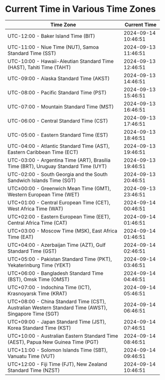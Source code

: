 # Current Time in Various Time Zones

| Time Zone | Current Time |
|-----------|--------------|
| UTC-12:00 - Baker Island Time (BIT) | 2024-09-14 10:46:51 |
| UTC-11:00 - Niue Time (NUT), Samoa Standard Time (SST) | 2024-09-13 11:46:51 |
| UTC-10:00 - Hawaii-Aleutian Standard Time (HAST), Tahiti Time (TAHT) | 2024-09-13 12:46:51 |
| UTC-09:00 - Alaska Standard Time (AKST) | 2024-09-13 14:46:51 |
| UTC-08:00 - Pacific Standard Time (PST) | 2024-09-13 15:46:51 |
| UTC-07:00 - Mountain Standard Time (MST) | 2024-09-13 16:46:51 |
| UTC-06:00 - Central Standard Time (CST) | 2024-09-13 17:46:51 |
| UTC-05:00 - Eastern Standard Time (EST) | 2024-09-13 18:46:51 |
| UTC-04:00 - Atlantic Standard Time (AST), Eastern Caribbean Time (ECT) | 2024-09-13 19:46:51 |
| UTC-03:00 - Argentina Time (ART), Brasília Time (BRT), Uruguay Standard Time (UYT) | 2024-09-13 19:46:51 |
| UTC-02:00 - South Georgia and the South Sandwich Islands Time (SGT) | 2024-09-13 20:46:51 |
| UTC±00:00 - Greenwich Mean Time (GMT), Western European Time (WET) | 2024-09-13 23:46:51 |
| UTC+01:00 - Central European Time (CET), West Africa Time (WAT) | 2024-09-14 00:46:51 |
| UTC+02:00 - Eastern European Time (EET), Central Africa Time (CAT) | 2024-09-14 01:46:51 |
| UTC+03:00 - Moscow Time (MSK), East Africa Time (EAT) | 2024-09-14 01:46:51 |
| UTC+04:00 - Azerbaijan Time (AZT), Gulf Standard Time (GST) | 2024-09-14 02:46:51 |
| UTC+05:00 - Pakistan Standard Time (PKT), Yekaterinburg Time (YEKT) | 2024-09-14 03:46:51 |
| UTC+06:00 - Bangladesh Standard Time (BST), Omsk Time (OMST) | 2024-09-14 04:46:51 |
| UTC+07:00 - Indochina Time (ICT), Krasnoyarsk Time (KRAT) | 2024-09-14 05:46:51 |
| UTC+08:00 - China Standard Time (CST), Australian Western Standard Time (AWST), Singapore Time (SGT) | 2024-09-14 06:46:51 |
| UTC+09:00 - Japan Standard Time (JST), Korea Standard Time (KST) | 2024-09-14 07:46:51 |
| UTC+10:00 - Australian Eastern Standard Time (AEST), Papua New Guinea Time (PGT) | 2024-09-14 08:46:51 |
| UTC+11:00 - Solomon Islands Time (SBT), Vanuatu Time (VUT) | 2024-09-14 09:46:51 |
| UTC+12:00 - Fiji Time (FJT), New Zealand Standard Time (NZST) | 2024-09-14 10:46:51 |
